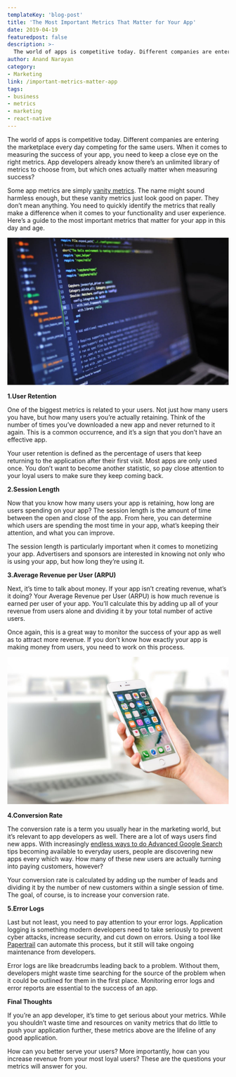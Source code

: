 ```yaml
---
templateKey: 'blog-post'
title: 'The Most Important Metrics That Matter for Your App'
date: 2019-04-19
featuredpost: false
description: >-
  The world of apps is competitive today. Different companies are entering the marketplace every day competing for the same users. When it comes to measuring the success of your app, you need to keep a close eye on the right
author: Anand Narayan
category:
- Marketing
link: /important-metrics-matter-app
tags:
- business
- metrics
- marketing
- react-native
---
```

The world of apps is competitive today. Different companies are entering the marketplace every day competing for the same users. When it comes to measuring the success of your app, you need to keep a close eye on the right metrics. App developers already know there’s an unlimited library of metrics to choose from, but which ones actually matter when measuring success?

Some app metrics are simply [vanity metrics](https://www.tableau.com/learn/articles/vanity-metrics). The name might sound harmless enough, but these vanity metrics just look good on paper. They don’t mean anything. You need to quickly identify the metrics that really make a difference when it comes to your functionality and user experience. Here’s a guide to the most important metrics that matter for your app in this day and age.

![image](./images/important-metrics-img2.jpg)

__1.User Retention__

One of the biggest metrics is related to your users. Not just how many users you have, but how many users you’re actually retaining. Think of the number of times you’ve downloaded a new app and never returned to it again. This is a common occurrence, and it’s a sign that you don’t have an effective app.

Your user retention is defined as the percentage of users that keep returning to the application after their first visit. Most apps are only used once. You don’t want to become another statistic, so pay close attention to your loyal users to make sure they keep coming back.

__2.Session Length__

Now that you know how many users your app is retaining, how long are users spending on your app? The session length is the amount of time between the open and close of the app. From here, you can determine which users are spending the most time in your app, what’s keeping their attention, and what you can improve.

The session length is particularly important when it comes to monetizing your app. Advertisers and sponsors are interested in knowing not only who is using your app, but how long they’re using it.

__3.Average Revenue per User (ARPU)__

Next, it’s time to talk about money. If your app isn’t creating revenue, what’s it doing? Your Average Revenue per User (ARPU) is how much revenue is earned per user of your app. You’ll calculate this by adding up all of your revenue from users alone and dividing it by your total number of active users.

Once again, this is a great way to monitor the success of your app as well as to attract more revenue. If you don’t know how exactly your app is making money from users, you need to work on this process.

![image](./images/important-metrics-img1.jpg)

__4.Conversion Rate__

The conversion rate is a term you usually hear in the marketing world, but it’s relevant to app developers as well. There are a lot of ways users find new apps. With increasingly [endless ways to do Advanced Google Search](https://coforge.com/advanced-google-search-tips/) tips becoming available to everyday users, people are discovering new apps every which way. How many of these new users are actually turning into paying customers, however?

Your conversion rate is calculated by adding up the number of leads and dividing it by the number of new customers within a single session of time. The goal, of course, is to increase your conversion rate.

__5.Error Logs__

Last but not least, you need to pay attention to your error logs. Application logging is something modern developers need to take seriously to prevent cyber attacks, increase security, and cut down on errors. Using a tool like [Papertrail](https://papertrailapp.com/) can automate this process, but it still will take ongoing maintenance from developers.

Error logs are like breadcrumbs leading back to a problem. Without them, developers might waste time searching for the source of the problem when it could be outlined for them in the first place. Monitoring error logs and error reports are essential to the success of an app.

__Final Thoughts__

If you’re an app developer, it’s time to get serious about your metrics. While you shouldn’t waste time and resources on vanity metrics that do little to push your application further, these metrics above are the lifeline of any good application.

How can you better serve your users? More importantly, how can you increase revenue from your most loyal users? These are the questions your metrics will answer for you.

